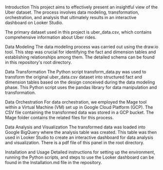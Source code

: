 Introduction <a name="introduction"></a>
This project aims to effectively present an insightful view of the Uber dataset. The process involves data modeling, transformation, orchestration, and analysis that ultimately results in an interactive dashboard on Looker Studio.

The primary dataset used in this project is uber_data.csv, which contains comprehensive information about Uber rides.

Data Modeling <a name="data-modeling"></a>
The data modeling process was carried out using the draw.io tool. This step was crucial for identifying the fact and dimension tables and establishing relationships among them. The detailed schema can be found in this repository's root directory.

Data Transformation <a name="data-transformation"></a>
The Python script transform_data.py was used to transform the original uber_data.csv dataset into structured fact and dimension tables based on the design conceived during the data modeling phase. This Python script uses the pandas library for data manipulation and transformation.

Data Orchestration <a name="data-orchestration"></a>
For data orchestration, we employed the Mage tool within a Virtual Machine (VM) set up in Google Cloud Platform (GCP). The CSV file containing the transformed data was stored in a GCP bucket. The Mage folder contains the related files for this process.

Data Analysis and Visualization <a name="data-analysis-and-visualization"></a>
The transformed data was loaded into Google BigQuery where the analysis table was created. This table was then used in Looker Studio to create an interactive dashboard for data analysis and visualization. There is a pdf file of this panel in the root directory.



Installation and Usage <a name="installation-and-usage"></a>
Detailed instructions for setting up the environment, running the Python scripts, and steps to use the Looker dashboard can be found in the Installation.md file in the repository.






